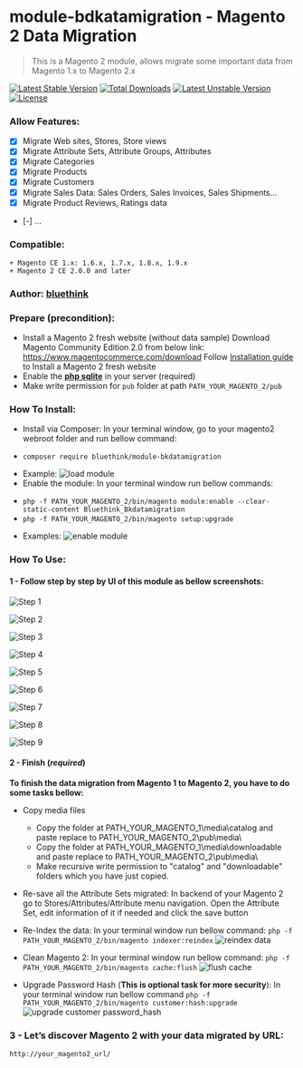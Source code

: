 # module-bdkatamigration - Magento 2 Data Migration
>This is a Magento 2 module, allows migrate some important data from Magento 1.x to Magento 2.x

[![Latest Stable Version](https://poser.pugx.org/bluethink/module-bkdatamigration/v/stable)](https://packagist.org/packages/bluethink/module-bkdatamigration) [![Total Downloads](https://poser.pugx.org/bluethink/module-bkdatamigration/downloads)](https://packagist.org/packages/bluethink/module-bkdatamigration) [![Latest Unstable Version](https://poser.pugx.org/bluethink/module-bkdatamigration/v/unstable)](https://packagist.org/packages/bluethink/module-bkdatamigration) [![License](https://poser.pugx.org/bluethink/module-bkdatamigration/license)](https://packagist.org/packages/bluethink/module-bkdatamigration)

### Allow Features:
+ [x] Migrate Web sites, Stores, Store views
+ [x] Migrate Attribute Sets, Attribute Groups, Attributes
+ [x] Migrate Categories
+ [x] Migrate Products
+ [x] Migrate Customers
+ [x] Migrate Sales Data: Sales Orders, Sales Invoices, Sales Shipments... 
+ [x] Migrate Product Reviews, Ratings data
+ [-] ...

### Compatible:
    + Magento CE 1.x: 1.6.x, 1.7.x, 1.8.x, 1.9.x
    + Magento 2 CE 2.0.0 and later
### Author: [bluethink](http://www.bluethink.in)

### Prepare (precondition):
+ Install a Magento 2 fresh website (without data sample)
Download Magento Community Edition 2.0 from below link: https://www.magentocommerce.com/download
Follow [Installation guide](http://devdocs.magento.com/guides/v2.0/install-gde/install-quick-ref.html) to Install a Magento 2 fresh website
+ Enable the **[php sqlite](http://php.net/manual/en/sqlite.installation.php)** in your server (required)
+ Make write permission for `pub` folder at path `PATH_YOUR_MAGENTO_2/pub`

### How To Install:
- Install via Composer: In your terminal window, go to your magento2 webroot folder and run bellow command:
+ `composer require bluethink/module-bkdatamigration`
- Example: 
![load module](http://i.prntscr.com/adb0c005b4e141088bd96c1c61d9f7c7.png)
- Enable the module: In your terminal window run bellow commands:
+ `php -f PATH_YOUR_MAGENTO_2/bin/magento module:enable --clear-static-content Bluethink_Bkdatamigration`
+ `php -f PATH_YOUR_MAGENTO_2/bin/magento setup:upgrade`
- Examples:
![enable module](http://i.imgur.com/ksW98w8.png)

### How To Use:

#### 1 - Follow step by step by UI of this module as bellow screenshots:
![Step 1](http://i.imgur.com/aRkl3jJ.png)

![Step 2](http://i.imgur.com/LzVdz8o.png)

![Step 3](http://i.imgur.com/hkalWf2.png)

![Step 4](http://i.imgur.com/ZwWqSyE.png)

![Step 5](http://i.imgur.com/wA5vmk0.png)

![Step 6](http://i.imgur.com/wiz64NQ.png)

![Step 7](http://i.imgur.com/dKItNy9.png)

![Step 8](http://i.imgur.com/UBLb63y.png)

![Step 9](http://i.imgur.com/LwG3FwA.png)

#### 2 - Finish (_required_)
**To finish the data migration from Magento 1 to Magento 2, you have to do some tasks bellow:**
+ Copy media files
    - Copy the folder at PATH_YOUR_MAGENTO_1\media\catalog and paste replace to PATH_YOUR_MAGENTO_2\pub\media\
    - Copy the folder at PATH_YOUR_MAGENTO_1\media\downloadable and paste replace to PATH_YOUR_MAGENTO_2\pub\media\
    - Make recursive write permission to "catalog" and "downloadable" folders which you have just copied.

+ Re-save all the Attribute Sets migrated:
    In backend of your Magento 2 go to Stores/Attributes/Attribute menu navigation. 
    Open the Attribute Set, edit information of it if needed and click the save button

+ Re-Index the data: In your terminal window run bellow command:
    `php -f PATH_YOUR_MAGENTO_2/bin/magento indexer:reindex`
![reindex data](http://i.imgur.com/0rds1GB.png)

+ Clean Magento 2: In your terminal window run bellow command:
    `php -f PATH_YOUR_MAGENTO_2/bin/magento cache:flush`
![flush cache](http://i.imgur.com/pKSs0Eh.png)

+ Upgrade Password Hash (__This is optional task for more security__): In your terminal window run bellow command
    `php -f PATH_YOUR_MAGENTO_2/bin/magento customer:hash:upgrade`
![upgrade customer password_hash](http://i.imgur.com/wSkhljs.png)

### 3 - Let’s discover Magento 2 with your data migrated by URL:
    http://your_magento2_url/
